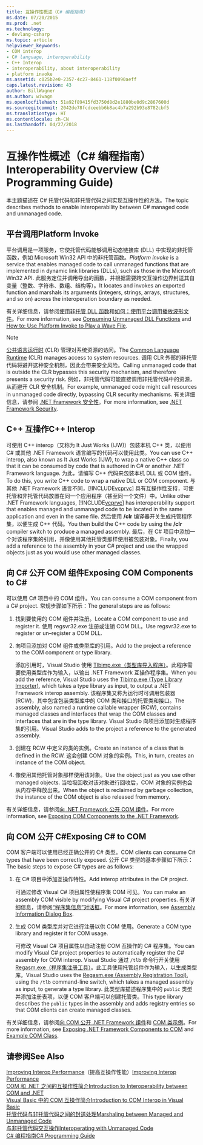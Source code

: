 ```yaml
---
title: 互操作性概述（C# 编程指南）
ms.date: 07/20/2015
ms.prod: .net
ms.technology:
- devlang-csharp
ms.topic: article
helpviewer_keywords:
- COM interop
- C# language, interoperability
- C++ Interop
- interoperability, about interoperability
- platform invoke
ms.assetid: c025b2e0-2357-4c27-8461-118f0090aeff
caps.latest.revision: 43
author: BillWagner
ms.author: wiwagn
ms.openlocfilehash: 51a92f89415fd3750d8d2e1880be0d9c2867600d
ms.sourcegitcommit: 2042de78fcdceebb6b8ac4b7a292b93e8782cbf5
ms.translationtype: HT
ms.contentlocale: zh-CN
ms.lasthandoff: 04/27/2018
---
```

# <a name="interoperability-overview-c-programming-guide"></a><span data-ttu-id="42604-102">互操作性概述（C# 编程指南）</span><span class="sxs-lookup"><span data-stu-id="42604-102">Interoperability Overview (C# Programming Guide)</span></span>
<span data-ttu-id="42604-103">本主题描述在 C# 托管代码和非托管代码之间实现互操作性的方法。</span><span class="sxs-lookup"><span data-stu-id="42604-103">The topic describes methods to enable interoperability between C# managed code and unmanaged code.</span></span>  
  
## <a name="platform-invoke"></a><span data-ttu-id="42604-104">平台调用</span><span class="sxs-lookup"><span data-stu-id="42604-104">Platform Invoke</span></span>  
 <span data-ttu-id="42604-105">平台调用是一项服务，它使托管代码能够调用动态链接库 (DLL) 中实现的非托管函数，例如 Microsoft Win32 API 中的非托管函数。</span><span class="sxs-lookup"><span data-stu-id="42604-105">*Platform invoke* is a service that enables managed code to call unmanaged functions that are implemented in dynamic link libraries (DLLs), such as those in the Microsoft Win32 API.</span></span> <span data-ttu-id="42604-106">此服务定位并调用导出的函数，并根据需要跨交互操作边界封送其自变量（整数、字符串、数组、结构等）。</span><span class="sxs-lookup"><span data-stu-id="42604-106">It locates and invokes an exported function and marshals its arguments (integers, strings, arrays, structures, and so on) across the interoperation boundary as needed.</span></span>  
  
 <span data-ttu-id="42604-107">有关详细信息，请参阅[使用非托管 DLL 函数](../../../framework/interop/consuming-unmanaged-dll-functions.md)和[如何：使用平台调用播放波形文件](../../../csharp/programming-guide/interop/how-to-use-platform-invoke-to-play-a-wave-file.md)。</span><span class="sxs-lookup"><span data-stu-id="42604-107">For more information, see [Consuming Unmanaged DLL Functions](../../../framework/interop/consuming-unmanaged-dll-functions.md) and [How to: Use Platform Invoke to Play a Wave File](../../../csharp/programming-guide/interop/how-to-use-platform-invoke-to-play-a-wave-file.md).</span></span>  
  
> [!NOTE]
>  <span data-ttu-id="42604-108">[公共语言运行时](../../../standard/clr.md) (CLR) 管理对系统资源的访问。</span><span class="sxs-lookup"><span data-stu-id="42604-108">The [Common Language Runtime](../../../standard/clr.md) (CLR) manages access to system resources.</span></span> <span data-ttu-id="42604-109">调用 CLR 外部的非托管代码将避开这种安全机制，因此会带来安全风险。</span><span class="sxs-lookup"><span data-stu-id="42604-109">Calling unmanaged code that is outside the CLR bypasses this security mechanism, and therefore presents a security risk.</span></span> <span data-ttu-id="42604-110">例如，非托管代码可能直接调用非托管代码中的资源，从而避开 CLR 安全机制。</span><span class="sxs-lookup"><span data-stu-id="42604-110">For example, unmanaged code might call resources in unmanaged code directly, bypassing CLR security mechanisms.</span></span> <span data-ttu-id="42604-111">有关详细信息，请参阅 [.NET Framework 安全性](https://technet.microsoft.com/en-us/security/)。</span><span class="sxs-lookup"><span data-stu-id="42604-111">For more information, see [.NET Framework Security](https://technet.microsoft.com/en-us/security/).</span></span>  
  
## <a name="c-interop"></a><span data-ttu-id="42604-112">C++ 互操作</span><span class="sxs-lookup"><span data-stu-id="42604-112">C++ Interop</span></span>  
 <span data-ttu-id="42604-113">可使用 C++ interop（又称为 It Just Works (IJW)）包装本机 C++ 类，以便用 C# 或其他 .NET Framework 语言编写的代码可以使用此类。</span><span class="sxs-lookup"><span data-stu-id="42604-113">You can use C++ interop, also known as It Just Works (IJW), to wrap a native C++ class so that it can be consumed by code that is authored in C# or another .NET Framework language.</span></span> <span data-ttu-id="42604-114">为此，请编写 C++ 代码来包装本机 DLL 或 COM 组件。</span><span class="sxs-lookup"><span data-stu-id="42604-114">To do this, you write C++ code to wrap a native DLL or COM component.</span></span> <span data-ttu-id="42604-115">与其他 .NET Framework 语言不同，[!INCLUDE[vcprvc](~/includes/vcprvc-md.md)] 具有互操作性支持，可使托管和非托管代码放置在同一个应用程序（甚至同一个文件）中。</span><span class="sxs-lookup"><span data-stu-id="42604-115">Unlike other .NET Framework languages, [!INCLUDE[vcprvc](~/includes/vcprvc-md.md)] has interoperability support that enables managed and unmanaged code to be located in the same application and even in the same file.</span></span> <span data-ttu-id="42604-116">然后使用 **/clr** 编译器开关生成托管程序集，以便生成 C++ 代码。</span><span class="sxs-lookup"><span data-stu-id="42604-116">You then build the C++ code by using the **/clr** compiler switch to produce a managed assembly.</span></span> <span data-ttu-id="42604-117">最后，在 C# 项目中添加一个对该程序集的引用，并像使用其他托管类那样使用被包装对象。</span><span class="sxs-lookup"><span data-stu-id="42604-117">Finally, you add a reference to the assembly in your C# project and use the wrapped objects just as you would use other managed classes.</span></span>  
  
## <a name="exposing-com-components-to-c"></a><span data-ttu-id="42604-118">向 C# 公开 COM 组件</span><span class="sxs-lookup"><span data-stu-id="42604-118">Exposing COM Components to C#</span></span>  
 <span data-ttu-id="42604-119">可以使用 C# 项目中的 COM 组件。</span><span class="sxs-lookup"><span data-stu-id="42604-119">You can consume a COM component from a C# project.</span></span> <span data-ttu-id="42604-120">常规步骤如下所示：</span><span class="sxs-lookup"><span data-stu-id="42604-120">The general steps are as follows:</span></span>  
  
1.  <span data-ttu-id="42604-121">找到要使用的 COM 组件并注册。</span><span class="sxs-lookup"><span data-stu-id="42604-121">Locate a COM component to use and register it.</span></span> <span data-ttu-id="42604-122">使用 regsvr32.exe 注册或注销 COM DLL。</span><span class="sxs-lookup"><span data-stu-id="42604-122">Use regsvr32.exe to register or un–register a COM DLL.</span></span>  
  
2.  <span data-ttu-id="42604-123">向项目添加对 COM 组件或类型库的引用。</span><span class="sxs-lookup"><span data-stu-id="42604-123">Add to the project a reference to the COM component or type library.</span></span>  
  
     <span data-ttu-id="42604-124">添加引用时，Visual Studio 使用 [Tlbimp.exe（类型库导入程序）](../../../../docs/framework/tools/tlbimp-exe-type-library-importer.md)。此程序需要使用类型库作为输入，以输出 .NET Framework 互操作程序集。</span><span class="sxs-lookup"><span data-stu-id="42604-124">When you add the reference, Visual Studio uses the [Tlbimp.exe (Type Library Importer)](../../../../docs/framework/tools/tlbimp-exe-type-library-importer.md), which takes a type library as input, to output a .NET Framework interop assembly.</span></span> <span data-ttu-id="42604-125">该程序集又称为运行时可调用包装器 (RCW)，其中包含包装类型库中的 COM 类和接口的托管类和接口。</span><span class="sxs-lookup"><span data-stu-id="42604-125">The assembly, also named a runtime callable wrapper (RCW), contains managed classes and interfaces that wrap the COM classes and interfaces that are in the type library.</span></span> <span data-ttu-id="42604-126">Visual Studio 向项目添加对生成程序集的引用。</span><span class="sxs-lookup"><span data-stu-id="42604-126">Visual Studio adds to the project a reference to the generated assembly.</span></span>  
  
3.  <span data-ttu-id="42604-127">创建在 RCW 中定义的类的实例。</span><span class="sxs-lookup"><span data-stu-id="42604-127">Create an instance of a class that is defined in the RCW.</span></span> <span data-ttu-id="42604-128">这会创建 COM 对象的实例。</span><span class="sxs-lookup"><span data-stu-id="42604-128">This, in turn, creates an instance of the COM object.</span></span>  
  
4.  <span data-ttu-id="42604-129">像使用其他托管对象那样使用该对象。</span><span class="sxs-lookup"><span data-stu-id="42604-129">Use the object just as you use other managed objects.</span></span> <span data-ttu-id="42604-130">当垃圾回收对该对象进行回收后，COM 对象的实例也会从内存中释放出来。</span><span class="sxs-lookup"><span data-stu-id="42604-130">When the object is reclaimed by garbage collection, the instance of the COM object is also released from memory.</span></span>  
  
 <span data-ttu-id="42604-131">有关详细信息，请参阅[向 .NET Framework 公开 COM 组件](../../../../docs/framework/interop/exposing-com-components.md)。</span><span class="sxs-lookup"><span data-stu-id="42604-131">For more information, see [Exposing COM Components to the .NET Framework](../../../../docs/framework/interop/exposing-com-components.md).</span></span>  
  
## <a name="exposing-c-to-com"></a><span data-ttu-id="42604-132">向 COM 公开 C#</span><span class="sxs-lookup"><span data-stu-id="42604-132">Exposing C# to COM</span></span>  
 <span data-ttu-id="42604-133">COM 客户端可以使用已经正确公开的 C# 类型。</span><span class="sxs-lookup"><span data-stu-id="42604-133">COM clients can consume C# types that have been correctly exposed.</span></span> <span data-ttu-id="42604-134">公开 C# 类型的基本步骤如下所示：</span><span class="sxs-lookup"><span data-stu-id="42604-134">The basic steps to expose C# types are as follows:</span></span>  
  
1.  <span data-ttu-id="42604-135">在 C# 项目中添加互操作特性。</span><span class="sxs-lookup"><span data-stu-id="42604-135">Add interop attributes in the C# project.</span></span>  
  
     <span data-ttu-id="42604-136">可通过修改 Visual C# 项目属性使程序集 COM 可见。</span><span class="sxs-lookup"><span data-stu-id="42604-136">You can make an assembly COM visible by modifying Visual C# project properties.</span></span> <span data-ttu-id="42604-137">有关详细信息，请参阅[“程序集信息”对话框](/visualstudio/ide/reference/assembly-information-dialog-box)。</span><span class="sxs-lookup"><span data-stu-id="42604-137">For more information, see [Assembly Information Dialog Box](/visualstudio/ide/reference/assembly-information-dialog-box).</span></span>  
  
2.  <span data-ttu-id="42604-138">生成 COM 类型库并对它进行注册以供 COM 使用。</span><span class="sxs-lookup"><span data-stu-id="42604-138">Generate a COM type library and register it for COM usage.</span></span>  
  
     <span data-ttu-id="42604-139">可修改 Visual C# 项目属性以自动注册 COM 互操作的 C# 程序集。</span><span class="sxs-lookup"><span data-stu-id="42604-139">You can modify Visual C# project properties to automatically register the C# assembly for COM interop.</span></span> <span data-ttu-id="42604-140">Visual Studio 通过 `/tlb` 命令行开关使用 [Regasm.exe（程序集注册工具）](../../../../docs/framework/tools/regasm-exe-assembly-registration-tool.md)。此工具使用托管组件作为输入，以生成类型库。</span><span class="sxs-lookup"><span data-stu-id="42604-140">Visual Studio uses the [Regasm.exe (Assembly Registration Tool)](../../../../docs/framework/tools/regasm-exe-assembly-registration-tool.md), using the `/tlb` command-line switch, which takes a managed assembly as input, to generate a type library.</span></span> <span data-ttu-id="42604-141">此类型库描述程序集中的 `public` 类型并添加注册表项，以便 COM 客户端可以创建托管类。</span><span class="sxs-lookup"><span data-stu-id="42604-141">This type library describes the `public` types in the assembly and adds registry entries so that COM clients can create managed classes.</span></span>  
  
 <span data-ttu-id="42604-142">有关详细信息，请参阅[向 COM 公开 .NET Framework 组件](../../../../docs/framework/interop/exposing-dotnet-components-to-com.md)和 [COM 类示例](../../../csharp/programming-guide/interop/example-com-class.md)。</span><span class="sxs-lookup"><span data-stu-id="42604-142">For more information, see [Exposing .NET Framework Components to COM](../../../../docs/framework/interop/exposing-dotnet-components-to-com.md) and [Example COM Class](../../../csharp/programming-guide/interop/example-com-class.md).</span></span>  
  
## <a name="see-also"></a><span data-ttu-id="42604-143">请参阅</span><span class="sxs-lookup"><span data-stu-id="42604-143">See Also</span></span>  
 <span data-ttu-id="42604-144">[Improving Interop Performance](https://msdn.microsoft.com/library/ms998551.aspx)（提高互操作性能）</span><span class="sxs-lookup"><span data-stu-id="42604-144">[Improving Interop Performance](https://msdn.microsoft.com/library/ms998551.aspx)</span></span>  
 [<span data-ttu-id="42604-145">COM 和 .NET 之间的互操作性简介</span><span class="sxs-lookup"><span data-stu-id="42604-145">Introduction to Interoperability between COM and .NET</span></span>](https://msdn.microsoft.com/library/office/bb610378.aspx)  
 [<span data-ttu-id="42604-146">Visual Basic 中的 COM 互操作简介</span><span class="sxs-lookup"><span data-stu-id="42604-146">Introduction to COM Interop in Visual Basic</span></span>](../../../../docs/visual-basic/programming-guide/com-interop/introduction-to-com-interop.md)  
 [<span data-ttu-id="42604-147">托管代码与非托管代码之间的封送处理</span><span class="sxs-lookup"><span data-stu-id="42604-147">Marshaling between Managed and Unmanaged Code</span></span>](../../../../docs/framework/interop/interop-marshaling.md)  
 [<span data-ttu-id="42604-148">与非托管代码交互操作</span><span class="sxs-lookup"><span data-stu-id="42604-148">Interoperating with Unmanaged Code</span></span>](../../../../docs/framework/interop/index.md)  
 [<span data-ttu-id="42604-149">C# 编程指南</span><span class="sxs-lookup"><span data-stu-id="42604-149">C# Programming Guide</span></span>](../../../csharp/programming-guide/index.md)
